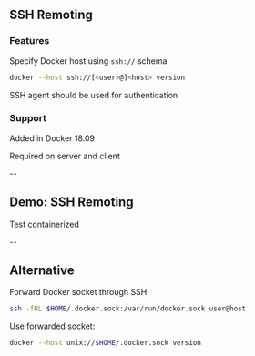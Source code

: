 ## SSH Remoting

### Features

Specify Docker host using `ssh://` schema

```bash
docker --host ssh://[<user>@]<host> version
```

SSH agent should be used for authentication

### Support

Added in Docker 18.09

Required on server and client

--

## Demo: SSH Remoting <!-- directory -->

Test containerized

<!-- include: ssh-2.command -->

<!-- include: ssh-3.command -->

<!-- include: ssh-4.command -->

--

## Alternative

Forward Docker socket through SSH:

```bash
ssh -fNL $HOME/.docker.sock:/var/run/docker.sock user@host
```

Use forwarded socket:

```bash
docker --host unix://$HOME/.docker.sock version
```
